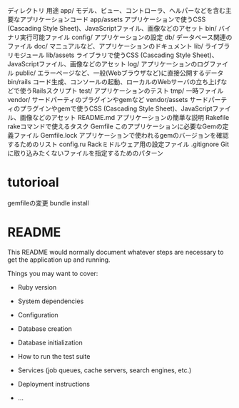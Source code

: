 ディレクトリ	 用途
app/	        モデル、ビュー、コントローラ、ヘルパーなどを含む主要なアプリケーションコード
app/assets	    アプリケーションで使うCSS (Cascading Style Sheet)、JavaScriptファイル、画像などのアセット
bin/	        バイナリ実行可能ファイル
config/	        アプリケーションの設定
db/	            データベース関連のファイル
doc/	        マニュアルなど、アプリケーションのドキュメント
lib/	        ライブラリモジュール
lib/assets	    ライブラリで使うCSS (Cascading Style Sheet)、JavaScriptファイル、画像などのアセット
log/	        アプリケーションのログファイル
public/	        エラーページなど、一般(Webブラウザなど)に直接公開するデータ
bin/rails	    コード生成、コンソールの起動、ローカルのWebサーバの立ち上げなどで使うRailsスクリプト
test/	        アプリケーションのテスト
tmp/	        一時ファイル
vendor/	        サードパーティのプラグインやgemなど
vendor/assets	サードパーティのプラグインやgemで使うCSS (Cascading Style Sheet)、JavaScriptファイル、画像などのアセット
README.md	    アプリケーションの簡単な説明
Rakefile	    rakeコマンドで使えるタスク
Gemfile	        このアプリケーションに必要なGemの定義ファイル
Gemfile.lock	アプリケーションで使われるgemのバージョンを確認するためのリスト
config.ru	    Rackミドルウェア用の設定ファイル
.gitignore	    Gitに取り込みたくないファイルを指定するためのパターン

# tutorioal

gemfileの変更
bundle install

# README

This README would normally document whatever steps are necessary to get the
application up and running.

Things you may want to cover:

* Ruby version

* System dependencies

* Configuration

* Database creation

* Database initialization

* How to run the test suite

* Services (job queues, cache servers, search engines, etc.)

* Deployment instructions

* ...
